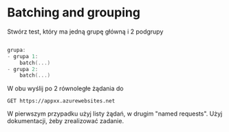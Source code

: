 # Batching and grouping

Stwórz test, który ma jedną grupę główną i 2 podgrupy

```powershell

grupa:
- grupa 1:
    batch(...)
- grupa 2:
    batch(...)
```

W obu wyślij po 2 równoległe żądania do

`GET https://appxx.azurewebsites.net`

W pierwszym przypadku użyj listy żądań, w drugim "named requests". Użyj dokumentacji, żeby zrealizować zadanie.
